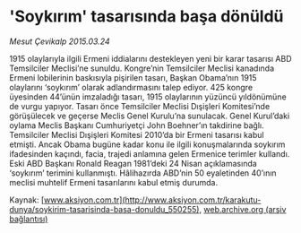 # 'Soykırım' tasarısında başa dönüldü

*Mesut Çevikalp 2015.03.24*

<div class="pNewsDetailMainContent" itemprop="articleBody">
 <p>
  1915 olaylarıyla ilgili Ermeni iddialarını destekleyen yeni bir karar tasarısı ABD Temsilciler Meclisi’ne sunuldu. Kongre’nin Temsilciler Meclisi kanadında Ermeni lobilerinin baskısıyla pişirilen tasarı, Başkan Obama’nın 1915 olaylarını ‘soykırım’ olarak adlandırmasını talep ediyor. 425 kongre üyesinden 44’ünün imzaladığı tasarı, 1915 olaylarının yüzüncü yıldönümüne de vurgu yapıyor. Tasarı önce Temsilciler Meclisi Dışişleri Komitesi’nde görüşülecek ve geçerse Meclis Genel Kurulu’na sunulacak. Genel Kurul’daki oylama Meclis Başkanı Cumhuriyetçi John Boehner’ın takdirine bağlı. Temsilciler Meclisi Dışişleri Komitesi 2010’da bir Ermeni tasarısı kabul etmişti. Ancak Obama bugüne kadar konu ile ilgili konuşmalarında soykırım ifadesinden kaçındı, facia, trajedi anlamına gelen Ermenice terimler kullandı. Eski ABD Başkanı Ronald Reagan 1981’deki 24 Nisan açıklamasında ‘soykırım’ terimini kullanmıştı. Hâlihazırda ABD’nin 50 eyaletinden 40’ının meclisi muhtelif Ermeni tasarılarını kabul etmiş durumda.
 </p>
</div>


Kaynak: [www.aksiyon.com.tr](http://www.aksiyon.com.tr/karakutu-dunya/soykirim-tasarisinda-basa-donuldu_550255), [web.archive.org (arşiv bağlantısı)](http://web.archive.org/web/20150731071147/http://www.aksiyon.com.tr/karakutu-dunya/soykirim-tasarisinda-basa-donuldu_550255)
